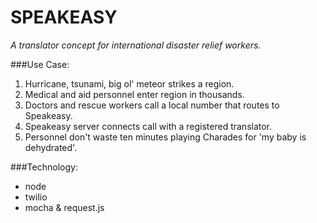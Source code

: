SPEAKEASY
=========

*A translator concept for international disaster relief workers.*

###Use Case:
1. Hurricane, tsunami, big ol' meteor strikes a region.
2. Medical and aid personnel enter region in thousands.
3. Doctors and rescue workers call a local number that routes to Speakeasy.
4. Speakeasy server connects call with a registered translator.
5. Personnel don't waste ten minutes playing Charades for 'my baby is dehydrated'.

###Technology:
* node
* twilio
* mocha & request.js